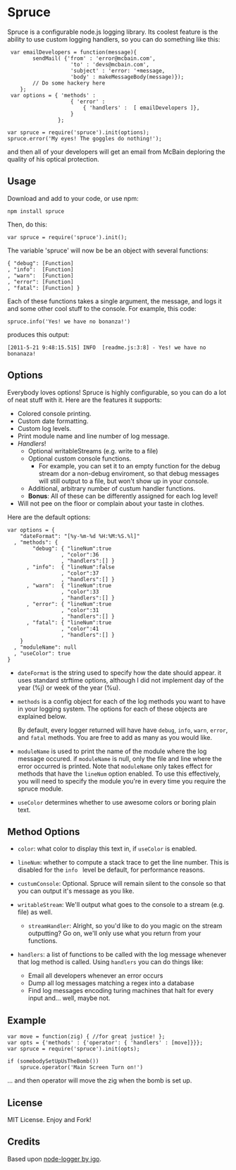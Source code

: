 Spruce
===========

Spruce is a configurable node.js logging library. Its coolest feature is the ability to use custom logging handlers, so you can do something like this:

     var emailDevelopers = function(message){
            sendMail( {'from' : 'error@mcbain.com',
                        'to' : 'devs@mcbain.com',
                        'subject' : 'error: '+message,
                        'body' : makeMessageBody(message)});
            // Do some hackery here
        };
     var options = { 'methods' :
                        { 'error' : 
                            { 'handlers' :  [ emailDevelopers ]},
                        }
                    }; 

    var spruce = require('spruce').init(options);
    spruce.error('My eyes! The goggles do nothing!');

and then all of your developers will get an email from McBain deploring the quality of his optical protection. 

Usage
-----

Download and add to your code, or use npm:

    npm install spruce

Then, do this:

    var spruce = require('spruce').init();

The variable 'spruce' will now be be an object with several functions: 

    { "debug": [Function]
    , "info":  [Function]
    , "warn":  [Function]
    , "error": [Function]
    , "fatal": [Function] }

 Each of these functions takes a single argument, the message, and logs it and some other cool stuff to the console. For example, this code:

    spruce.info('Yes! we have no bonanza!')

produces this output:

    [2011-5-21 9:48:15.515] INFO  [readme.js:3:8] - Yes! we have no bonanaza!
Options 
-------
Everybody loves options! Spruce is highly configurable, so you can do a lot of neat stuff with it.  Here are the features it supports:

 - Colored console printing.
 - Custom date formatting.
 - Custom log levels.
 - Print module name and line number of log message.
 - _Handlers_!
    - Optional writableStreams (e.g. write to a file)
    - Optional custom console functions.
        - For example, you can set it to an empty function for the debug stream dor a non-debug enviroment, so that debug messages will still output to a file, but won't show up in your console.
    - Additional, arbitrary number of custum handler functions.
    - __Bonus__: All of these can be differently assigned for each log level!
 - Will not pee on the floor or complain about your taste in clothes.

Here are the default options:

    var options = {
        "dateFormat": "[%y-%m-%d %H:%M:%S.%l]"
      , "methods": {
            "debug": { "lineNum":true
                     , "color":36
                     , "handlers":[] }
          , "info":  { "lineNum":false
                     , "color":37
                     , "handlers":[] }
          , "warn":  { "lineNum":true
                     , "color":33
                     , "handlers":[] }
          , "error": { "lineNum":true
                     , "color":31
                     , "handlers":[] }
          , "fatal": { "lineNum":true
                     , "color":41
                     , "handlers":[] }
        }
      , "moduleName": null
      , "useColor": true
    }


- `dateFormat` is the string used to specify how the date should appear. it uses standard strftime
options, although I did not implement day of the year (%j) or week of the year (%u).  

- `methods` is a config object for each of the  log methods you want to have in your logging system. The options for each of these objects are explained below.

    By default, every logger returned will have have `debug`, `info`, `warn`, `error`, and `fatal` methods. You are free to add as many as you would like. 

- `moduleName` is used to print the name of the module where the log message occured. if `moduleName` is null, only the file and line where the error occurred is printed. Note that `moduleName`  only takes effect for methods that have the `lineNum` option enabled. To use this effectively, you will need to specify the module you're in every time you require the spruce module.

- `useColor` determines whether to use awesome colors or boring plain text.


Method Options
----- 
 - `color`: what color to display this text in, if `useColor` is enabled.

 - `lineNum`: whether to compute a stack trace to get the line number. This is disabled for the `info ` level be default, for performance reasons.

 - `custumConsole`: Optional. Spruce will remain silent to the console so that you can output it's message as you like.

 - `writableStream`: We'll output what goes to the console to a stream (e.g. file) as well.
    - `streamHandler`: Alright, so you'd like to do you magic on the stream outputting? Go on, we'll only use what you return from your functions.

 - `handlers`: a list of functions to be called with the log message whenever that log method is called.  Using `handlers` you can do things like:
    - Email all developers whenever an error occurs
    - Dump all log messages matching a regex into a database
    - Find log messages encoding turing machines that halt for every input and... well, maybe not.

Example
------
    var move = function(zig) { //for great justice! }; 
    var opts = {'methods' : {'operator': { 'handlers' : [move]}}}; 
    var spruce = require('spruce').init(opts);

    if (somebodySetUpUsTheBomb())
        spruce.operator('Main Screen Turn on!')

... and then operator will move the zig when the bomb is set up. 
 
License
-------
MIT License. Enjoy and Fork!

Credits
--------
Based upon [node-logger by igo](https://github.com/igo/node-logger).

